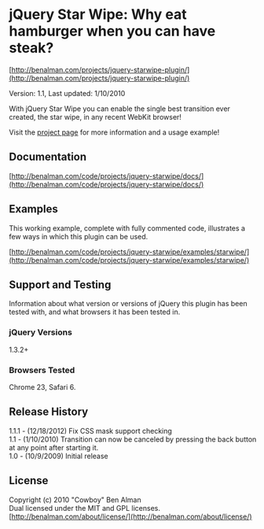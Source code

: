# jQuery Star Wipe: Why eat hamburger when you can have steak? #
[http://benalman.com/projects/jquery-starwipe-plugin/](http://benalman.com/projects/jquery-starwipe-plugin/)

Version: 1.1, Last updated: 1/10/2010

With jQuery Star Wipe you can enable the single best transition ever created, the star wipe, in any recent WebKit browser!

Visit the [project page](http://benalman.com/projects/jquery-starwipe-plugin/) for more information and a usage example!


## Documentation ##
[http://benalman.com/code/projects/jquery-starwipe/docs/](http://benalman.com/code/projects/jquery-starwipe/docs/)


## Examples ##
This working example, complete with fully commented code, illustrates a few
ways in which this plugin can be used.

[http://benalman.com/code/projects/jquery-starwipe/examples/starwipe/](http://benalman.com/code/projects/jquery-starwipe/examples/starwipe/)


## Support and Testing ##
Information about what version or versions of jQuery this plugin has been
tested with, and what browsers it has been tested in.

### jQuery Versions ###
1.3.2+

### Browsers Tested ###
Chrome 23, Safari 6.


## Release History ##

1.1.1 - (12/18/2012) Fix CSS mask support checking  
1.1 - (1/10/2010) Transition can now be canceled by pressing the back button at any point after starting it.  
1.0 - (10/9/2009) Initial release


## License ##
Copyright (c) 2010 "Cowboy" Ben Alman  
Dual licensed under the MIT and GPL licenses.  
[http://benalman.com/about/license/](http://benalman.com/about/license/)
